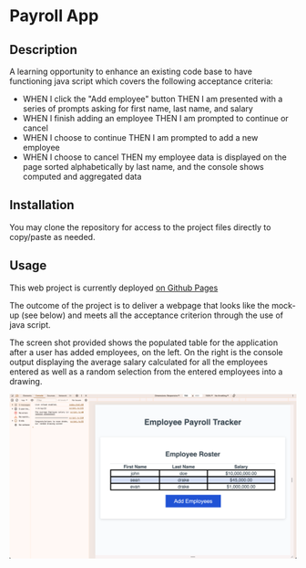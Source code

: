 # Payroll App

## Description

A learning opportunity to enhance an existing code base to have functioning java script which covers the following acceptance criteria:

- WHEN I click the "Add employee" button
  THEN I am presented with a series of prompts asking for first name, last name, and salary
- WHEN I finish adding an employee
  THEN I am prompted to continue or cancel
- WHEN I choose to continue
  THEN I am prompted to add a new employee
- WHEN I choose to cancel
  THEN my employee data is displayed on the page sorted alphabetically by last name, and the console shows computed and aggregated data


## Installation

You may clone the repository for access to the project files directly to copy/paste as needed.

## Usage

This web project is currently deployed [on Github Pages](https://github.com/spd34/Employee-Payroll-Tracker)

The outcome of the project is to deliver a webpage that looks like the mock-up (see below) and meets all the acceptance criterion through the use of java script.

The screen shot provided shows the populated table for the application after a user has added employees, on the left. On the right is the console output displaying the average salary calculated for all the employees entered as well as a random selection from the entered employees into a drawing.

![Screenshot of the Payroll web project](./assets/employee-payroll-example.png)
